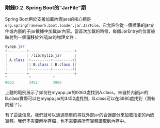 ### 附錄D.2. Spring Boot的"JarFile"類

Spring Boot用於支援加載內嵌jars的核心類是`org.springframework.boot.loader.jar.JarFile`。它允許你從一個標準的jar文件或內嵌的子jar數據中加載jar內容。當首次加載的時候，每個JarEntry的位置被映射到一個偏移於外部jar的物理文件：
```java
myapp.jar
+---------+---------------------+
|         | /lib/mylib.jar      |
| A.class |+---------+---------+|
|         || B.class | B.class ||
|         |+---------+---------+|
+---------+---------------------+
^          ^          ^
0063       3452       3980
```
上麵的範例展示了如何在myapp.jar的0063處找到A.class。來自於內嵌jar的B.class實際可以在myapp.jar的3452處找到，B.class可以在3980處找到（圖有問題？）。

有了這些信息，我們就可以通過簡單的尋找外部jar的合適部分來加載指定的內嵌實體。我們不需要解壓存檔，也不需要將所有實體讀取到內存中。
